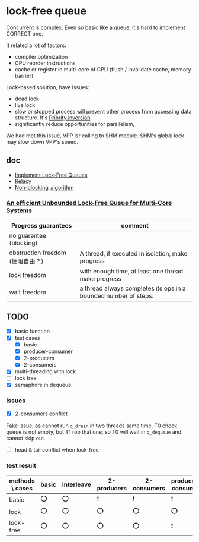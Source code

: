 # lock-free queue

Concurrent is complex. Even so basic like a queue, it's hard to implement CORRECT one.

It related a lot of factors:

- compiler optimization
- CPU reorder instructions
- cache or register in multi-core of CPU (flush / invalidate cache, memory barrier)

Lock-based solution, have issues:

- dead lock
- live lock
- slow or stopped process will prevent other process from accessing data structure. It's [Priority inversion](https://en.wikipedia.org/wiki/Priority_inversion).
- significantly reduce opportunities for parallelism,

We had met this issue, VPP isr calling to SHM module. SHM's global lock may slow down VPP's speed.

## doc

- [Implement Lock-Free Queues](http://citeseerx.ist.psu.edu/viewdoc/download?doi=10.1.1.53.8674&rep=rep1&type=pdf)
- [Relacy](http://www.1024cores.net/home/relacy-race-detector)
- [Non-blocking_algorithm](https://en.wikipedia.org/wiki/Non-blocking_algorithm)

### [An efficient Unbounded Lock-Free Queue for Multi-Core Systems](http://calvados.di.unipi.it/storage/talks/2012_SPSC_Europar.pdf)

| Progress guarantees              | comment                                                         |
|----------------------------------|-----------------------------------------------------------------|
| no guarantee (blocking)          |                                                                 |
| obstruction freedom (梗阻自由？) | A thread, if executed in isolation, make progress               |
| lock freedom                     | with enough time, at least one thread make progress             |
| wait freedom                     | a thread always completes its ops in a bounded number of steps. |

## TODO

- [x] basic function
- [x] test cases
    - [x] basic
    - [x] producer-consumer
    - [x] 2-producers
    - [x] 2-consumers
- [x] multi-threading with lock
- [ ] lock free
- [x] semaphore in dequeue

### Issues

- [x] 2-consumers conflict

Fake issue, as cannot run `q_drain` in two threads same time.
T0 check queue is not empty, but T1 rob that one, so T0 will wait in `q_dequeue` and cannot skip out.

- [ ] head & tail conflict when lock-free

### test result
| methods \ cases | basic | interleave | 2-producers              | 2-consumers              | producer-consumer        |
|-----------------|-------|------------|--------------------------|--------------------------|--------------------------|
| basic           | :o:   | :o:        | :heavy_exclamation_mark: | :heavy_exclamation_mark: | :heavy_exclamation_mark: |
| lock            | :o:   | :o:        | :o:                      | :o:                      | :o:                      |
| lock-free       | :o:   | :o:        | :o:                      | :o:                      | :heavy_exclamation_mark: |
